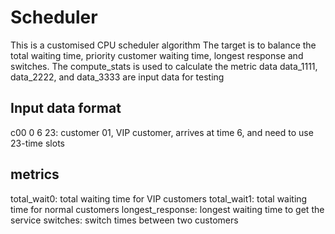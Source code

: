 # Scheduler
This is a customised CPU scheduler algorithm
The target is to balance the total waiting time, priority customer waiting time, longest response and switches.
The compute_stats is used to calculate the metric data
data_1111, data_2222, and data_3333 are input data for testing
## Input data format
c00 0 6 23: customer 01, VIP customer, arrives at time 6, and need to use 23-time slots
## metrics
total_wait0: total waiting time for VIP customers
total_wait1: total waiting time for normal customers
longest_response: longest waiting time to get the service
switches: switch times between two customers
